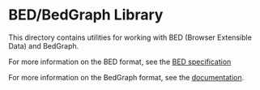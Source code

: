 # BED/BedGraph Library

This directory contains utilities for working with BED (Browser Extensible Data)
and BedGraph.

For more information on the BED format, see the [BED specification][bed-spec]

[bed-spec]: https://samtools.github.io/hts-specs/BEDv1.pdf

For more information on the BedGraph format, see the
[documentation][bedgraph-spec].

[bedgraph-spec]: https://genome.ucsc.edu/goldenpath/help/bedgraph.html
